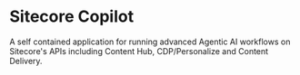 # Sitecore Copilot

A self contained application for running advanced Agentic AI workflows on Sitecore's APIs including Content Hub, CDP/Personalize and Content Delivery.
